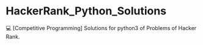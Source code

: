 # HackerRank_Python_Solutions
💻 [Competitive Programming] Solutions for python3 of Problems of Hacker Rank.
